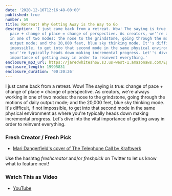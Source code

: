 ```yaml
---
date: '2020-12-16T12:16:48-08:00'
published: true
number: 59
title: Retreat! Why Getting Away is the Way to Go
description: 'I just came back from a retreat. Wow! The saying is true: change of
  pace + change of place = change of perspective. As creators, we''re always working
  in one of two modes: the nose to the grindstone, going through the motions of daily
  output mode; and the 20,000 feet, blue sky thinking mode. It''s difficult, if not
  impossible, to get into that second mode in the same physical environment as where
  you''re typically heads down making incremental progress. Let''s dive into the vital
  importance of getting away in order to reinvent everything.'
enclosure_mp3_url: https://jaredwhiteshow.s3.us-west-1.amazonaws.com/Episode%2059%20-%20Why%20Getting%20Away%20is%20the%20Way%20to%20Go.mp3
enclosure_length: 19995831
enclosure_duration: '00:20:26'
---
```


I just came back from a retreat. Wow! The saying is true: change of pace + change of place = change of perspective. As creators, we're always working in one of two modes: the nose to the grindstone, going through the motions of daily output mode; and the 20,000 feet, blue sky thinking mode. It's difficult, if not impossible, to get into that second mode in the same physical environment as where you're typically heads down making incremental progress. Let's dive into the vital importance of getting away in order to reinvent everything.

### Fresh Creator / Fresh Pick

* [Mari Dangerfield's cover of The Telephone Call by Kraftwerk](https://www.youtube.com/watch?v=uLJXtdAeFzY)

Use the hashtag *freshcreator* and/or *freshpick* on Twitter to let us know what to feature next!

### Watch This as Video

* [YouTube](https://www.youtube.com/watch?v=InXip-YQLf8)